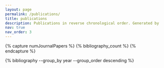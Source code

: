 ```yaml
---
layout: page
permalink: /publications/
title: publications
description: Publications in reverse chronological order. Generated by jekyll-scholar.
nav: true
nav_order: 3
---
```


<!-- _pages/publications.md -->

<!-- From https://github.com/inukshuk/jekyll-scholar/issues/157 -->

<div class="newpublications">

{% capture numJournalPapers %}
  {% bibliography_count %}
{% endcapture %}

<div style="counter-reset:bibitem {{numJournalPapers|plus:1}}">
</div>
{% bibliography --group_by year --group_order descending %}

</div>